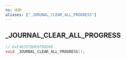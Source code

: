 ```yaml
---
ns: HUD
aliases: ["_JORUNAL_CLEAR_ALL_PROGRESS"]
---
```

## _JOURNAL_CLEAR_ALL_PROGRESS

```c
// 0xF402978DE6F88D6E
void _JOURNAL_CLEAR_ALL_PROGRESS();
```

